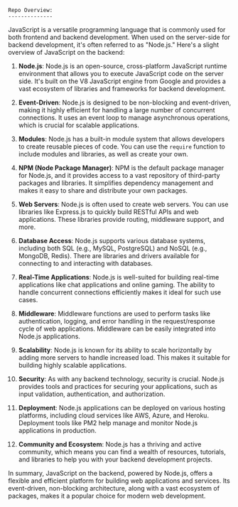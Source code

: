 	Repo Overview:
	--------------

JavaScript is a versatile programming language that is commonly used for both frontend and backend development. When used on the server-side for backend development, it's often referred to as "Node.js." Here's a slight overview of JavaScript on the backend:

1. **Node.js**: Node.js is an open-source, cross-platform JavaScript runtime environment that allows you to execute JavaScript code on the server side. It's built on the V8 JavaScript engine from Google and provides a vast ecosystem of libraries and frameworks for backend development.

2. **Event-Driven**: Node.js is designed to be non-blocking and event-driven, making it highly efficient for handling a large number of concurrent connections. It uses an event loop to manage asynchronous operations, which is crucial for scalable applications.

3. **Modules**: Node.js has a built-in module system that allows developers to create reusable pieces of code. You can use the `require` function to include modules and libraries, as well as create your own.

4. **NPM (Node Package Manager)**: NPM is the default package manager for Node.js, and it provides access to a vast repository of third-party packages and libraries. It simplifies dependency management and makes it easy to share and distribute your own packages.

5. **Web Servers**: Node.js is often used to create web servers. You can use libraries like Express.js to quickly build RESTful APIs and web applications. These libraries provide routing, middleware support, and more.

6. **Database Access**: Node.js supports various database systems, including both SQL (e.g., MySQL, PostgreSQL) and NoSQL (e.g., MongoDB, Redis). There are libraries and drivers available for connecting to and interacting with databases.

7. **Real-Time Applications**: Node.js is well-suited for building real-time applications like chat applications and online gaming. The ability to handle concurrent connections efficiently makes it ideal for such use cases.

8. **Middleware**: Middleware functions are used to perform tasks like authentication, logging, and error handling in the request/response cycle of web applications. Middleware can be easily integrated into Node.js applications.

9. **Scalability**: Node.js is known for its ability to scale horizontally by adding more servers to handle increased load. This makes it suitable for building highly scalable applications.

10. **Security**: As with any backend technology, security is crucial. Node.js provides tools and practices for securing your applications, such as input validation, authentication, and authorization.

11. **Deployment**: Node.js applications can be deployed on various hosting platforms, including cloud services like AWS, Azure, and Heroku. Deployment tools like PM2 help manage and monitor Node.js applications in production.

12. **Community and Ecosystem**: Node.js has a thriving and active community, which means you can find a wealth of resources, tutorials, and libraries to help you with your backend development projects.

In summary, JavaScript on the backend, powered by Node.js, offers a flexible and efficient platform for building web applications and services. Its event-driven, non-blocking architecture, along with a vast ecosystem of packages, makes it a popular choice for modern web development.
